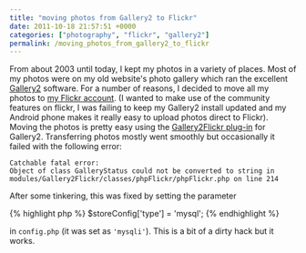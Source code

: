 ```yaml
---
title: "moving photos from Gallery2 to Flickr"
date: 2011-10-18 21:57:51 +0000
categories: ["photography", "flickr", "gallery2"]
permalink: /moving_photos_from_gallery2_to_flickr
---
```

From about 2003 until today, I kept my photos in a variety of places.
Most of my photos were on my old website's photo gallery which ran the
excellent [Gallery2](http://gallery.menalto.com/) software. For a number
of reasons, I decided to move all my photos to [my Flickr
account](http://www.flickr.com/photos/37816297@N06/). (I wanted to make
use of the community features on flickr, I was failing to keep my
Gallery2 install updated and my Android phone makes it really easy to
upload photos direct to Flickr). Moving the photos is pretty easy using
the [Gallery2Flickr plug-in](http://gallery2flickr.sourceforge.net/) for
Gallery2. Transferring photos mostly went smoothly but occasionally it
failed with the following error:


```
Catchable fatal error:
Object of class GalleryStatus could not be converted to string in modules/Gallery2Flickr/classes/phpFlickr/phpFlickr.php on line 214
```


After some tinkering, this was fixed by setting the parameter


{% highlight php %}
$storeConfig['type'] = 'mysql';
{% endhighlight %}


in `config.php` (it was set as `'mysqli'`). This is
a bit of a dirty hack but it works.

